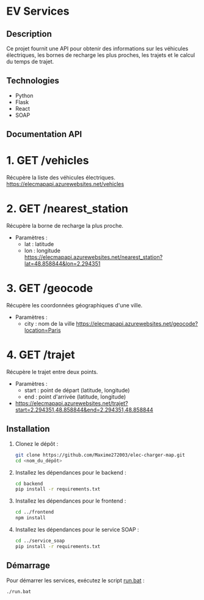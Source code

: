 # EV Services

## Description
Ce projet fournit une API pour obtenir des informations sur les véhicules électriques, les bornes de recharge les plus proches, les trajets et le calcul du temps de trajet.


## Technologies
- Python
- Flask
- React
- SOAP

## Documentation API

# 1. GET /vehicles
Récupère la liste des véhicules électriques.
https://elecmapapi.azurewebsites.net/vehicles

# 2. GET /nearest_station
Récupère la borne de recharge la plus proche.
- Paramètres :
    - lat : latitude
    - lon : longitude
https://elecmapapi.azurewebsites.net/nearest_station?lat=48.858844&lon=2.294351

# 3. GET /geocode
Récupère les coordonnées géographiques d'une ville.
- Paramètres :
    - city : nom de la ville
https://elecmapapi.azurewebsites.net/geocode?location=Paris

# 4. GET /trajet
Récupère le trajet entre deux points.
- Paramètres :
    - start : point de départ (latitude, longitude)
    - end : point d'arrivée (latitude, longitude)
- https://elecmapapi.azurewebsites.net/trajet?start=2.294351,48.858844&end=2.294351,48.858844



## Installation

1. Clonez le dépôt :
    ```sh
    git clone https://github.com/Maxime272003/elec-charger-map.git
    cd <nom_du_dépôt>
    ```

2. Installez les dépendances pour le backend :
    ```sh
    cd backend
    pip install -r requirements.txt
    ```

3. Installez les dépendances pour le frontend :
    ```sh
    cd ../frontend
    npm install
    ```

4. Installez les dépendances pour le service SOAP :
    ```sh
    cd ../service_soap
    pip install -r requirements.txt
    ```

## Démarrage

Pour démarrer les services, exécutez le script [run.bat](http://_vscodecontentref_/1) :
```sh
./run.bat
